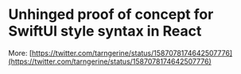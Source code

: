 # Unhinged proof of concept for SwiftUI style syntax in React

More: [https://twitter.com/tarngerine/status/1587078174642507776](https://twitter.com/tarngerine/status/1587078174642507776)

